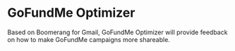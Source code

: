 # GoFundMe Optimizer

Based on Boomerang for Gmail, GoFundMe Optimizer will provide feedback on how to make GoFundMe campaigns more shareable. 
